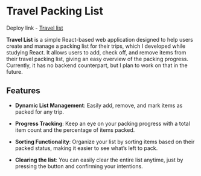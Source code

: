 # Travel Packing List
Deploy link - [Travel list](https://nikama-s.github.io/Travel-list/)

**Travel List** is a simple React-based web application designed to help users create and manage a packing list for their trips, which I developed while studying React. It allows users to add, check off, and remove items from their travel packing list, giving an easy overview of the packing progress. Currently, it has no backend counterpart, but I plan to work on that in the future.

## Features

- **Dynamic List Management**: Easily add, remove, and mark items as packed for any trip.
  
- **Progress Tracking**: Keep an eye on your packing progress with a total item count and the percentage of items packed.

- **Sorting Functionality**: Organize your list by sorting items based on their packed status, making it easier to see what’s left to pack.

- **Clearing the list**: You can easily clear the entire list anytime, just by pressing the button and confirming your intentions.
